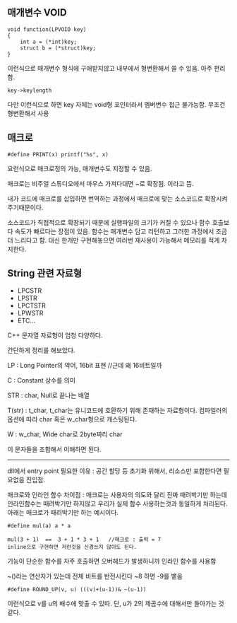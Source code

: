 ## 매개변수 VOID

<pre><code>void function(LPVOID key)
{
    int a = (*int)key;
    struct b = (*struct)key;
}</code></pre>

이런식으로 매개변수 형식에 구애받지않고 내부에서 형변환해서 쓸 수 있음.
아주 편리함.

<pre><code>key->keylength</code></pre>

다만 이런식으로 하면 key 자체는 void형 포인터라서 멤버변수 접근 불가능함.
무조건 형변환해서 사용


## 매크로

<pre><code>#define PRINT(x) printf("%s", x)</code></pre>

요런식으로 매크로정의 가능, 매개변수도 지정할 수 있음.

매크로는 비주얼 스튜디오에서 마우스 가져다대면 ~로 확장됨. 이라고 뜸. 

내가 코드에 매크로를 삽입하면 번역하는 과정에서 매크로에 맞는 소스코드로 확장시켜주기때문이다.

소스코드가 직접적으로 확장되기 때문에 실행파일의 크기가 커질 수 있으나 함수 호출보다 속도가 빠르다는 장점이 있음. 함수는 매개변수 담고 리턴하고 그러한 과정에서 조금 더 느리다고 함. 대신 한개만 구현해놓으면 여러번 재사용이 가능해서 메모리를 적게 차지한다.

## String 관련 자료형

- LPCSTR
- LPSTR
- LPCTSTR
- LPWSTR
- ETC...

C++ 문자열 자료형이 엄청 다양하다.

간단하게 정리를 해보았다.

LP : Long Pointer의 약어, 16bit 표현    //근데 왜 16비트일까

C : Constant 상수를 의미

STR : char, Null로 끝나는 배열

T(str) : t_char, t_char는 유니코드에 호환하기 위해 존재하는 자료형이다. 컴파일러의 옵션에 따라 char 혹은 w_char형으로 캐스팅된다.

W : w_char, Wide char로 2byte짜리 char

이 문자들을 조합해서 이해하면 된다.

----
dll에서 entry point 필요한 이유 : 공간 할당 등 초기화 위해서, 리소스만 포함한다면 필요없음 진입점.

매크로와 인라인 함수 차이점 : 매크로는 사용자의 의도와 달리 진짜 때려박기만 하는데 인라인함수는 때려박기만 하지않고 우리가 실제 함수 사용하는것과 동일하게 처리된다. 아래는 매크로가 때려박기만 하는 예시이다.

    #define mul(a) a * a

    mul(3 + 1)  ==  3 + 1 * 3 + 1   //매크로 : 출력 = 7
    inline으로 구현하면 저런것을 신경쓰지 않아도 된다.

기능이 단순한 함수를 자주 호출하면 오버헤드가 발생하니까 인라인 함수를 사용함

~()라는 연산자가 있는데 전체 비트를 반전시킨다 ~8 하면 -9를 뱉음

    #define ROUND_UP(v, u) (((v)+(u-1))& ~(u-1))

이런식으로 v를 u의 배수에 맞출 수 있따. 단, u가 2의 제곱수에 대해서만 돌아가는 것 같다.